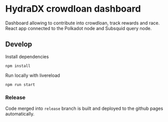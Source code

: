 # HydraDX crowdloan dashboard

Dashboard allowing to contribute into crowdloan, track rewards and race. React app connected to the Polkadot node and Subsquid query node.

## Develop

Install dependencies

```
npm install
```

Run locally with livereload

```
npm run start
```

### Release

Code merged into `release` branch is built and deployed to the github pages automatically.
